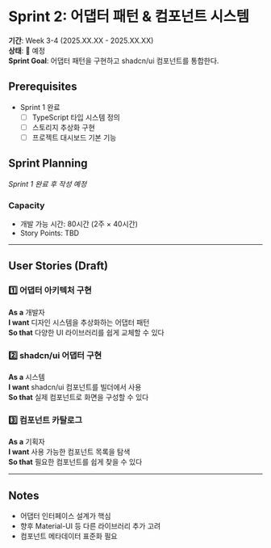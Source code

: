 # Sprint 2: 어댑터 패턴 & 컴포넌트 시스템

**기간**: Week 3-4 (2025.XX.XX - 2025.XX.XX)  
**상태**: 🔴 예정  
**Sprint Goal**: 어댑터 패턴을 구현하고 shadcn/ui 컴포넌트를 통합한다.

## Prerequisites
- Sprint 1 완료
  - [ ] TypeScript 타입 시스템 정의
  - [ ] 스토리지 추상화 구현
  - [ ] 프로젝트 대시보드 기본 기능

## Sprint Planning
*Sprint 1 완료 후 작성 예정*

### Capacity
- 개발 가능 시간: 80시간 (2주 × 40시간)
- Story Points: TBD

---

## User Stories (Draft)

### 1️⃣ 어댑터 아키텍처 구현
**As a** 개발자  
**I want** 디자인 시스템을 추상화하는 어댑터 패턴  
**So that** 다양한 UI 라이브러리를 쉽게 교체할 수 있다

### 2️⃣ shadcn/ui 어댑터 구현
**As a** 시스템  
**I want** shadcn/ui 컴포넌트를 빌더에서 사용  
**So that** 실제 컴포넌트로 화면을 구성할 수 있다

### 3️⃣ 컴포넌트 카탈로그
**As a** 기획자  
**I want** 사용 가능한 컴포넌트 목록을 탐색  
**So that** 필요한 컴포넌트를 쉽게 찾을 수 있다

---

## Notes
- 어댑터 인터페이스 설계가 핵심
- 향후 Material-UI 등 다른 라이브러리 추가 고려
- 컴포넌트 메타데이터 표준화 필요 